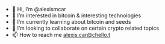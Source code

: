 - 👋 Hi, I’m @alexismcar  
- 👀 I’m interested in bitcoin & interesting technologies
- 🌱 I’m currently learning about bitcoin and seeds
- 💞️ I’m looking to collaborate on certain crypto related topics
- 📫 How to reach me alexis.car@chello.t

<!---
alexismcar/alexismcar is a ✨ special ✨ repository because its `README.md` (this file) appears on your GitHub profile.
You can click the Preview link to take a look at your changes.
--->

